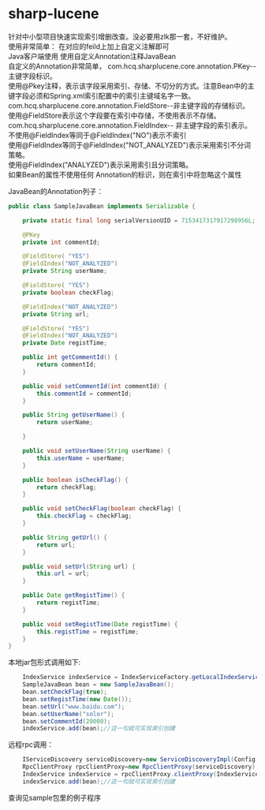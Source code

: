 # sharp-lucene

针对中小型项目快速实现索引增删改查。没必要用zlk那一套，不好维护。  
使用非常简单：
在对应的feild上加上自定义注解即可  
Java客户端使用
使用自定义Annotation注释JavaBean  
自定义的Annotation非常简单，
com.hcq.sharplucene.core.annotation.PKey-- 主键字段标识。  
使用@Pkey注释，表示该字段采用索引、存储、不切分的方式。注意Bean中的主键字段必须和Spring.xml索引配置中的索引主键域名字一致。  
com.hcq.sharplucene.core.annotation.FieldStore--非主键字段的存储标识。  
使用@FieldStore表示这个字段要在索引中存储，不使用表示不存储。  
com.hcq.sharplucene.core.annotation.FieldIndex-- 非主键字段的索引表示。  
不使用@FieldIndex等同于@FieldIndex("NO")表示不索引  
使用@FieldIndex等同于@FieldIndex("NOT_ANALYZED")表示采用索引不分词策略。  
使用@FieldIndex("ANALYZED")表示采用索引且分词策略。  
如果Bean的属性不使用任何 Annotation的标识，则在索引中将忽略这个属性  

JavaBean的Annotation列子：

```java
public class SampleJavaBean implements Serializable {	

	private static final long serialVersionUID = 7153417317917298956L;

	@PKey
	private int commentId;

	@FieldStore( "YES")
	@FieldIndex("NOT_ANALYZED")
	private String userName;

	@FieldStore( "YES")
	private boolean checkFlag;

	@FieldIndex("NOT_ANALYZED")
	private String url;

	@FieldStore( "YES")
	@FieldIndex("NOT_ANALYZED")
	private Date registTime;

	public int getCommentId() {
		return commentId;
	}

	public void setCommentId(int commentId) {
		this.commentId = commentId;
	}

	public String getUserName() {
		return userName;

	}

	public void setUserName(String userName) {
		this.userName = userName;
	}

	public boolean isCheckFlag() {
		return checkFlag;
	}

	public void setCheckFlag(boolean checkFlag) {
		this.checkFlag = checkFlag;
	}

	public String getUrl() {
		return url;
	}

	public void setUrl(String url) {
		this.url = url;
	}

	public Date getRegistTime() {
		return registTime;
	}

	public void setRegistTime(Date registTime) {
		this.registTime = registTime;
	}
}
```


本地jar包形式调用如下:

```java
	IndexService indexService = IndexServiceFactory.getLocalIndexService("COMMENT");`
	SampleJavaBean bean = new SampleJavaBean();
	bean.setCheckFlag(true);
	bean.setRegistTime(new Date());
	bean.setUrl("www.baidu.com");
	bean.setUserName("solor");
	bean.setCommentId(20000);
	indexService.add(bean);//这一句就可实现索引创建
```

远程rpc调用：

```java
	IServiceDiscovery serviceDiscovery=new ServiceDiscoveryImpl(Config.getInstance().getKey("zk.address"));
	RpcClientProxy rpcClientProxy=new RpcClientProxy(serviceDiscovery);
	IndexService indexService = rpcClientProxy.clientProxy(IndexService.class, null,"COMMENT")
	indexService.add(bean);//这一句就可实现索引创建
```

查询见sample包里的例子程序
